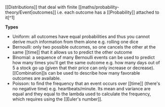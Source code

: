 [[Distributions]] that deal with finite [[maths/probability-theory/Event|outcomes]] i.e. each outcome has a [[Probability]] attached to it[^1]

**Types**

- Uniform: all outcomes have equal probabilities and thus you cannot derive much information from them alone e.g. rolling one dice
- Bernoulli: only two possible outcomes, so one cancels the other at the same [[time]] that it allows us to predict the other outcome
- Binomial: a sequence of many Bernoulli events can be used to predict how many times you'll get the same outcome e.g. how many days out of 5 a stock go up (given that their price can only increase or decrease). [[Combination]]s can be used to describe how many favorable outcomes are available.
- Poisson: to find the frequency that an event occurs over [[time]] (there's no negative time) e.g. heartbeats/minute. Its mean and variance are equal and they equal to the lambda used to calculate the frequency, which requires using the [[Euler's number]].
